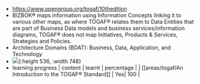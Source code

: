 - https://www.opengroup.org/togaf/10thedition
- BIZBOK® maps information using Information Concepts linking it to various other maps, as where TOGAF® relates them to Data Entities that are part of Business Data models and business services/information diagrams, TOGAF® does not map Initiatives, Products & Services, Strategies and Policies.
- Architecture Domains (BDAT): Business, Data, Application, and Technology
- ![](http://biz-architect.com/wp-content/uploads/2015/01/Business-Analysts-and-Business-Architecture-Figure-2-January-5-2015.png){:height 536, :width 748}
- learning progress
  | content | learnt | percentage |
  | [[areas/togaf/An Introduction to the TOGAF® Standard]] | Yes| 100 |
